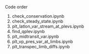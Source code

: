 Code order
1. check_conservation.ipynb
2. check_steady_state.ipynb
3. plt_latlon_var_stream_at_plevs.ipynb
4. find_qplev.ipynb
5. plt_midtransit_var.ipynb
6. plt_vp_pres_var_at_limbs.ipynb
7. plt_transpec_limb_diffs.ipynb
